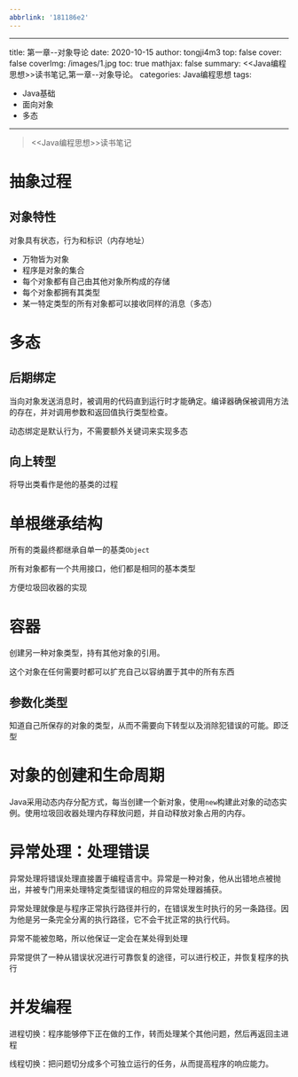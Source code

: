```yaml
---
abbrlink: '181186e2'
---
```



---
title: 第一章--对象导论
date: 2020-10-15
author: tongji4m3
top: false
cover: false
coverImg: /images/1.jpg
toc: true
mathjax: false
summary: <<Java编程思想>>读书笔记,第一章--对象导论。
categories: Java编程思想
tags:

  - Java基础
  - 面向对象
  - 多态

---

> <<Java编程思想>>读书笔记

# 抽象过程

## 对象特性

对象具有状态，行为和标识（内存地址）

+ 万物皆为对象
+ 程序是对象的集合
+ 每个对象都有自己由其他对象所构成的存储
+ 每个对象都拥有其类型
+ 某一特定类型的所有对象都可以接收同样的消息（多态）

# 多态

## 后期绑定

当向对象发送消息时，被调用的代码直到运行时才能确定。编译器确保被调用方法的存在，并对调用参数和返回值执行类型检查。

动态绑定是默认行为，不需要额外关键词来实现多态

## 向上转型

将导出类看作是他的基类的过程

# 单根继承结构

所有的类最终都继承自单一的基类`Object`

所有对象都有一个共用接口，他们都是相同的基本类型

方便垃圾回收器的实现

# 容器

创建另一种对象类型，持有其他对象的引用。

这个对象在任何需要时都可以扩充自己以容纳置于其中的所有东西

## 参数化类型

知道自己所保存的对象的类型，从而不需要向下转型以及消除犯错误的可能。即泛型

# 对象的创建和生命周期

Java采用动态内存分配方式，每当创建一个新对象，使用`new`构建此对象的动态实例。使用垃圾回收器处理内存释放问题，并自动释放对象占用的内存。

# 异常处理：处理错误

异常处理将错误处理直接置于编程语言中。异常是一种对象，他从出错地点被抛出，并被专门用来处理特定类型错误的相应的异常处理器捕获。

异常处理就像是与程序正常执行路径并行的，在错误发生时执行的另一条路径。因为他是另一条完全分离的执行路径，它不会干扰正常的执行代码。

异常不能被忽略，所以他保证一定会在某处得到处理

异常提供了一种从错误状况进行可靠恢复的途径，可以进行校正，并恢复程序的执行

# 并发编程

进程切换：程序能够停下正在做的工作，转而处理某个其他问题，然后再返回主进程

线程切换：把问题切分成多个可独立运行的任务，从而提高程序的响应能力。